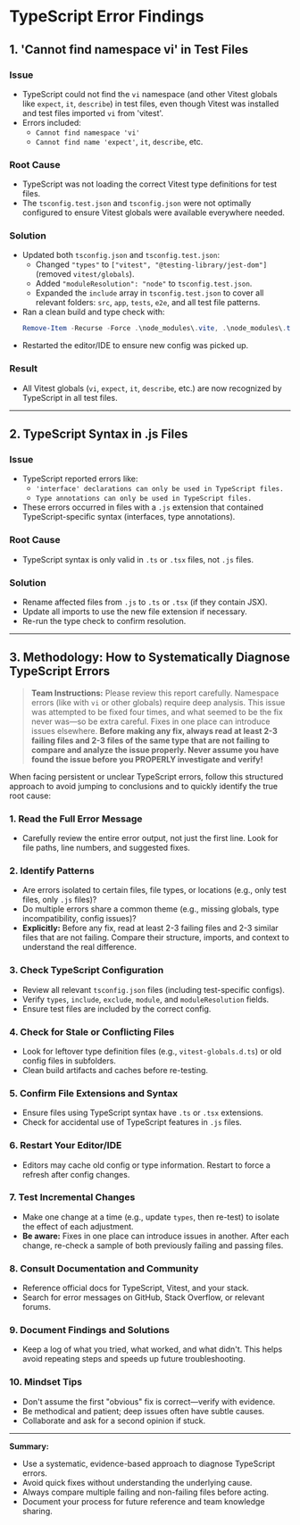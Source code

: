 # TypeScript Error Findings

## 1. 'Cannot find namespace vi' in Test Files

### Issue
- TypeScript could not find the `vi` namespace (and other Vitest globals like `expect`, `it`, `describe`) in test files, even though Vitest was installed and test files imported `vi` from 'vitest'.
- Errors included:
  - `Cannot find namespace 'vi'`
  - `Cannot find name 'expect'`, `it`, `describe`, etc.

### Root Cause
- TypeScript was not loading the correct Vitest type definitions for test files.
- The `tsconfig.test.json` and `tsconfig.json` were not optimally configured to ensure Vitest globals were available everywhere needed.

### Solution
- Updated both `tsconfig.json` and `tsconfig.test.json`:
  - Changed `"types"` to `["vitest", "@testing-library/jest-dom"]` (removed `vitest/globals`).
  - Added `"moduleResolution": "node"` to `tsconfig.test.json`.
  - Expanded the `include` array in `tsconfig.test.json` to cover all relevant folders: `src`, `app`, `tests`, `e2e`, and all test file patterns.
- Ran a clean build and type check with:
  ```powershell
  Remove-Item -Recurse -Force .\node_modules\.vite, .\node_modules\.tsbuildinfo, .\dist, .\build; npx tsc --noEmit -p tsconfig.test.json
  ```
- Restarted the editor/IDE to ensure new config was picked up.

### Result
- All Vitest globals (`vi`, `expect`, `it`, `describe`, etc.) are now recognized by TypeScript in all test files.

---

## 2. TypeScript Syntax in .js Files

### Issue
- TypeScript reported errors like:
  - `'interface' declarations can only be used in TypeScript files.`
  - `Type annotations can only be used in TypeScript files.`
- These errors occurred in files with a `.js` extension that contained TypeScript-specific syntax (interfaces, type annotations).

### Root Cause
- TypeScript syntax is only valid in `.ts` or `.tsx` files, not `.js` files.

### Solution
- Rename affected files from `.js` to `.ts` or `.tsx` (if they contain JSX).
- Update all imports to use the new file extension if necessary.
- Re-run the type check to confirm resolution.

---

## 3. Methodology: How to Systematically Diagnose TypeScript Errors

> **Team Instructions:**
> Please review this report carefully. Namespace errors (like with `vi` or other globals) require deep analysis. This issue was attempted to be fixed four times, and what seemed to be the fix never was—so be extra careful. Fixes in one place can introduce issues elsewhere. **Before making any fix, always read at least 2-3 failing files and 2-3 files of the same type that are not failing to compare and analyze the issue properly. Never assume you have found the issue before you PROPERLY investigate and verify!**

When facing persistent or unclear TypeScript errors, follow this structured approach to avoid jumping to conclusions and to quickly identify the true root cause:

### 1. **Read the Full Error Message**
   - Carefully review the entire error output, not just the first line. Look for file paths, line numbers, and suggested fixes.

### 2. **Identify Patterns**
   - Are errors isolated to certain files, file types, or locations (e.g., only test files, only `.js` files)?
   - Do multiple errors share a common theme (e.g., missing globals, type incompatibility, config issues)?
   - **Explicitly:** Before any fix, read at least 2-3 failing files and 2-3 similar files that are not failing. Compare their structure, imports, and context to understand the real difference.

### 3. **Check TypeScript Configuration**
   - Review all relevant `tsconfig.json` files (including test-specific configs).
   - Verify `types`, `include`, `exclude`, `module`, and `moduleResolution` fields.
   - Ensure test files are included by the correct config.

### 4. **Check for Stale or Conflicting Files**
   - Look for leftover type definition files (e.g., `vitest-globals.d.ts`) or old config files in subfolders.
   - Clean build artifacts and caches before re-testing.

### 5. **Confirm File Extensions and Syntax**
   - Ensure files using TypeScript syntax have `.ts` or `.tsx` extensions.
   - Check for accidental use of TypeScript features in `.js` files.

### 6. **Restart Your Editor/IDE**
   - Editors may cache old config or type information. Restart to force a refresh after config changes.

### 7. **Test Incremental Changes**
   - Make one change at a time (e.g., update `types`, then re-test) to isolate the effect of each adjustment.
   - **Be aware:** Fixes in one place can introduce issues in another. After each change, re-check a sample of both previously failing and passing files.

### 8. **Consult Documentation and Community**
   - Reference official docs for TypeScript, Vitest, and your stack.
   - Search for error messages on GitHub, Stack Overflow, or relevant forums.

### 9. **Document Findings and Solutions**
   - Keep a log of what you tried, what worked, and what didn't. This helps avoid repeating steps and speeds up future troubleshooting.

### 10. **Mindset Tips**
   - Don't assume the first "obvious" fix is correct—verify with evidence.
   - Be methodical and patient; deep issues often have subtle causes.
   - Collaborate and ask for a second opinion if stuck.

---

**Summary:**
- Use a systematic, evidence-based approach to diagnose TypeScript errors.
- Avoid quick fixes without understanding the underlying cause.
- Always compare multiple failing and non-failing files before acting.
- Document your process for future reference and team knowledge sharing.
